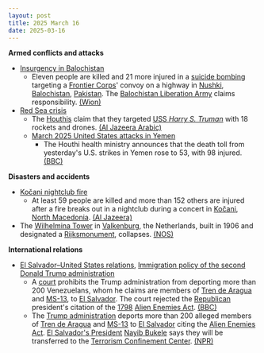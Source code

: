 ```yaml
---
layout: post
title: 2025 March 16
date: 2025-03-16
---
```



**Armed conflicts and attacks**

* [Insurgency in Balochistan](https://en.wikipedia.org/wiki/Insurgency_in_Balochistan "Insurgency in Balochistan")
  + Eleven people are killed and 21 more injured in a [suicide bombing](https://en.wikipedia.org/wiki/Suicide_attack "Suicide attack") targeting a [Frontier Corps](https://en.wikipedia.org/wiki/Frontier_Corps "Frontier Corps")' convoy on a highway in [Nushki](https://en.wikipedia.org/wiki/Nushki "Nushki"), [Balochistan](https://en.wikipedia.org/wiki/Balochistan%2C_Pakistan "Balochistan, Pakistan"), [Pakistan](https://en.wikipedia.org/wiki/Pakistan "Pakistan"). The [Balochistan Liberation Army](https://en.wikipedia.org/wiki/Balochistan_Liberation_Army "Balochistan Liberation Army") claims responsibility. [(Wion)](https://www.wionews.com/south-asia/major-explosion-near-convoy-in-balochistans-noshki-in-pakistan-8858248)
* [Red Sea crisis](https://en.wikipedia.org/wiki/Red_Sea_crisis "Red Sea crisis")
  + The [Houthis](https://en.wikipedia.org/wiki/Houthis "Houthis") claim that they targeted [USS *Harry S. Truman*](https://en.wikipedia.org/wiki/USS_Harry_S._Truman "USS Harry S. Truman") with 18 rockets and drones. [(Al Jazeera Arabic)](https://www.aljazeera.net/news/2025/3/16/%D8%B9%D8%A7%D8%AC%D9%84-%D8%A7%D9%84%D9%85%D8%AA%D8%AD%D8%AF%D8%AB-%D8%A7%D9%84%D8%B9%D8%B3%D9%83%D8%B1%D9%8A-%D8%A8%D8%A7%D8%B3%D9%85-%D8%A3%D9%86%D8%B5%D8%A7%D8%B1-%D8%A7%D9%84%D9%84%D9%87-3)
  + [March 2025 United States attacks in Yemen](https://en.wikipedia.org/wiki/March_2025_United_States_attacks_in_Yemen "March 2025 United States attacks in Yemen")
    - The Houthi health ministry announces that the death toll from yesterday's U.S. strikes in Yemen rose to 53, with 98 injured. [(BBC)](https://www.bbc.com/news/articles/cedle6je601o.amp)

**Disasters and accidents**

* [Kočani nightclub fire](https://en.wikipedia.org/wiki/Ko%C4%8Dani_nightclub_fire "Kočani nightclub fire")
  + At least 59 people are killed and more than 152 others are injured after a fire breaks out in a nightclub during a concert in [Kočani](https://en.wikipedia.org/wiki/Ko%C4%8Dani "Kočani"), [North Macedonia](https://en.wikipedia.org/wiki/North_Macedonia "North Macedonia"). [(Al Jazeera)](https://www.aljazeera.com/news/2025/3/16/at-least-51-people-killed-in-nightclub-fire-in-north-macedonia)
* The [Wilhelmina Tower](https://en.wikipedia.org/wiki/Wilhelminatoren "Wilhelminatoren") in [Valkenburg](https://en.wikipedia.org/wiki/Valkenburg_aan_de_Geul "Valkenburg aan de Geul"), the Netherlands, built in 1906 and designated a [Rijksmonument](https://en.wikipedia.org/wiki/Rijksmonument "Rijksmonument"), collapses. [(NOS)](https://nos.nl/artikel/2559802-wilhelminatoren-ingestort-in-valkenburg-oorzaak-onbekend)

**International relations**

* [El Salvador–United States relations](https://en.wikipedia.org/wiki/El_Salvador%E2%80%93United_States_relations "El Salvador–United States relations"), [Immigration policy of the second Donald Trump administration](https://en.wikipedia.org/wiki/Immigration_policy_of_the_second_Donald_Trump_administration "Immigration policy of the second Donald Trump administration")
  + A [court](https://en.wikipedia.org/wiki/Judicial_branch_of_the_United_States "Judicial branch of the United States") prohibits the Trump administration from deporting more than 200 Venezuelans, whom he claims are members of [Tren de Aragua](https://en.wikipedia.org/wiki/Tren_de_Aragua "Tren de Aragua") and [MS-13](https://en.wikipedia.org/wiki/MS-13 "MS-13"), to [El Salvador](https://en.wikipedia.org/wiki/El_Salvador "El Salvador"). The court rejected the [Republican](https://en.wikipedia.org/wiki/Republican_party_%28United_States%29 "Republican party (United States)") president's citation of the [1798](https://en.wikipedia.org/wiki/1798 "1798") [Alien Enemies Act](https://en.wikipedia.org/wiki/Alien_Enemies_Act "Alien Enemies Act"). [(BBC)](https://www.bbc.com/news/articles/cp9yv1gnzyvo)
  + The [Trump administration](https://en.wikipedia.org/wiki/Second_presidency_of_Donald_Trump "Second presidency of Donald Trump") deports more than 200 alleged members of [Tren de Aragua](https://en.wikipedia.org/wiki/Tren_de_Aragua "Tren de Aragua") and [MS-13](https://en.wikipedia.org/wiki/MS-13 "MS-13") to [El Salvador](https://en.wikipedia.org/wiki/El_Salvador "El Salvador") citing the [Alien Enemies Act](https://en.wikipedia.org/wiki/Alien_Enemies_Act "Alien Enemies Act"). [El Salvador's President](https://en.wikipedia.org/wiki/El_Salvador%27s_President "El Salvador's President") [Nayib Bukele](https://en.wikipedia.org/wiki/Nayib_Bukele "Nayib Bukele") says they will be transferred to the [Terrorism Confinement Center](https://en.wikipedia.org/wiki/Terrorism_Confinement_Center "Terrorism Confinement Center"). [(NPR)](https://www.npr.org/2025/03/16/g-s1-54154/alien-enemies-el-salvador-trump)
